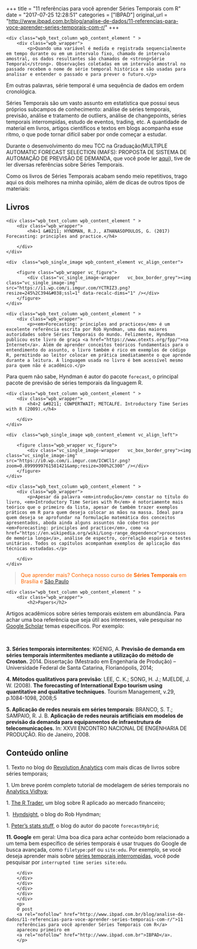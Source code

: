 +++
title = "11 referências para você aprender Séries Temporais com R"
date = "2017-07-25 12:28:51"
categories = ["IBPAD"]
original_url = "http://www.ibpad.com.br/blog/analise-de-dados/11-referencias-para-voce-aprender-series-temporais-com-r/"
+++

    <div class="wpb_text_column wpb_content_element " >
        <div class="wpb_wrapper">
            <p>Quando uma variável é medida e registrada sequencialmente em tempo durante ou em um intervalo fixo, chamado de intervalo amostral, os dados resultantes são chamados de <strong>Série Temporal</strong>. Observações coletadas em um intervalo amostral no passado recebem o nome de série temporal histórica e são usadas para analisar e entender o passado e para prever o futuro.</p>

<p>
Em outras palavras, série temporal é uma sequência de dados em ordem
cronológica.
</p>
<p>
Séries Temporais são um vasto assunto em estatística que possui seus
próprios subcampos de conhecimento: análise de séries temporais,
previsão, análise e tratamento de outliers, análise de changepoints,
séries temporais interrompidas, estudo de eventos, trading, etc. A
quantidade de material em livros, artigos científicos e textos em blogs
acompanha esse ritmo, o que pode tornar difícil saber por onde começar a
estudar.
</p>
<p>
Durante o desenvolvimento do meu TCC na Graduação(MULTIPLE AUTOMATIC
FORECAST SELECTION (MAFS): PROPOSTA DE SISTEMA DE AUTOMAÇÃO DE PREVISÃO
DE DEMANDA, que você pode ler
<a href="https://www.scribd.com/document/336226569/TCC-Sillas-MULTIPLE-AUTOMATIC-FORECAST-SELECTION-MAFS-PROPOSTA-DE-SISTEMA-DE-AUTOMACAO-DE-PREVISAO-DE-DEMANDA" target="_blank" rel="noopener">aqui</a>),
tive de ler diversas referências sobre Séries Temporais.
</p>
<p>
Como os livros de Séries Temporais acabam sendo meio repetitivos, trago
aqui os dois melhores na minha opinião, além de dicas de outros tipos de
materiais:
</p>
<h2>
Livros
</h2>
        </div>
    </div>

    <div class="wpb_text_column wpb_content_element " >
        <div class="wpb_wrapper">
            <h4>1 &#8211; HYNDMAN, R.J., ATHANASOPOULOS, G. (2017) Forecasting: principles and practice.</h4>

        </div>
    </div>

    <div  class="wpb_single_image wpb_content_element vc_align_center">
        
        <figure class="wpb_wrapper vc_figure">
            <div class="vc_single_image-wrapper   vc_box_border_grey"><img class="vc_single_image-img"  src="https://i1.wp.com/i.imgur.com/YCTRIZ3.png?resize=245%2C394&#038;ssl=1" data-recalc-dims="1" /></div>
        </figure>
    </div>

    <div class="wpb_text_column wpb_content_element " >
        <div class="wpb_wrapper">
            <p><em>Forecasting: principles and practices</em> é um excelente referência escrita por Rob Hyndman, uma das maiores autoridades sobre Séries Temporais do mundo. Felizmente, Hyndman publicou este livro de graça <a href="https://www.otexts.org/fpp/">na Internet</a>. Além de aprender conceitos teóricos fundamentais para o entendimento do assunto, o livro também é rico em exemplos de código R, permitindo ao leitor colocar em prática imediatamente o que aprende durante a leitura. A linguagem usada no livro é bem acessível mesmo para quem não é acadêmico.</p>

<p>
Para quem não sabe, Hyndman é autor do pacote <code>forecast</code>, o
principal pacote de previsão de séries temporais da linguagem R.
</p>
        </div>
    </div>

    <div class="wpb_text_column wpb_content_element " >
        <div class="wpb_wrapper">
            <h4>2 &#8211; COWPERTWAIT; METCALFE. Introductory Time Series with R (2009).</h4>

        </div>
    </div>

    <div  class="wpb_single_image wpb_content_element vc_align_left">
        
        <figure class="wpb_wrapper vc_figure">
            <div class="vc_single_image-wrapper   vc_box_border_grey"><img class="vc_single_image-img"  src="https://i0.wp.com/i.imgur.com/ICWCl1r.png?zoom=0.8999999761581421&amp;resize=300%2C300" /></div>
        </figure>
    </div>

    <div class="wpb_text_column wpb_content_element " >
        <div class="wpb_wrapper">
            <p>Apesar da palavra <em>introdução</em> constar no título do livro, <em>Introductory Time Series with R</em> é notoriamente mais teórico que o primeiro da lista, apesar de também trazer exemplos práticos em R para quem deseja colocar as mãos na massa. Ideal para quem deseja se aprofundar na formulação matemática dos conceitos apresentados, aboda ainda alguns assuntos não cobertos por <em>Forecasting: principles and practice</em>, como <a href="https://en.wikipedia.org/wiki/Long-range_dependence">processos de memória longa</a>, análise de espectro, correlação espúria e testes unitários. Todos os capítulos acompanham exemplos de aplicação das técnicas estudadas.</p>

        </div>
    </div>

<div class="vc_row wpb_row vc_row-fluid">
<div class="wpb_column vc_column_container vc_col-sm-12">
<div class="vc_column-inner ">
<div class="wpb_wrapper">
    <div class="wpb_text_column wpb_content_element " >
        <div class="wpb_wrapper">
            <blockquote><p>

<span style="color: #ff6600;">Que aprender mais? Conheça nosso curso de
<strong>Séries Temporais</strong> em Brasília e
<a href="http://www.ibpad.com.br/produto/series-temporais-sp/" target="_blank" rel="noopener">São
Paulo</a></span>
</p>
</blockquote>
        </div>
    </div>

    <div class="wpb_text_column wpb_content_element " >
        <div class="wpb_wrapper">
            <h2>Papers</h2>

<p>
Artigos acadêmicos sobre séries temporais existem em abundância. Para
achar uma boa referência que seja útil aos interesses, vale pesquisar no
<a href="http://scholar.google.com/" class="broken_link">Google
Scholar</a> temas específicos. Por exemplo:
</p>
<p>
 
</p>
<p>
<strong>3. Séries temporais intermitentes</strong>: KOENIG, A.
<strong>Previsão de demanda em séries temporais intermitentes mediante a
utilização do método de Croston.</strong> 2014. Dissertação (Mestrado em
Engenharia de Produção) – Universidade Federal de Santa Catarina,
Florianópolis, 2014;
</p>
<p>
<strong>4. Métodos qualitativos para previsão</strong>: LEE, C. K.;
SONG, H. J.; MJELDE, J. W. (2008). <strong>The forecasting of
International Expo tourism using quantitative and qualitative
techniques</strong>. Tourism Management, v.29, p.1084-1098, 2008;5
</p>
<p>
<strong>5. Aplicação de redes neurais em séries temporais</strong>:
BRANCO, S. T.; SAMPAIO, R. J. B. <strong>Aplicação de redes neurais
artificiais em modelos de previsão da demanda para equipamentos de
infraestrutura de telecomunicações.</strong> In: XXVII ENCONTRO NACIONAL
DE ENGENHARIA DE PRODUÇÃO. Rio de Janeiro, 2008.
</p>
<h2>
Conteúdo online
</h2>
<p>
1.  Texto no blog do
    <a href="http://blog.revolutionanalytics.com/2013/06/learning-time-series-with-r.html">Revolution
    Analytics</a> com mais dicas de livros sobre séries temporais;
    </p>
    <p>
    1.  Um breve porém completo tutorial de modelagem de séries
        temporais no
        <a href="https://www.analyticsvidhya.com/blog/2015/12/complete-tutorial-time-series-modeling/">Analytics
        Vidhya</a>;
        </p>
        <p>
        1.  <a href="http://www.thertrader.com/">The R Trader</a>, um
            blog sobre R aplicado ao mercado financeiro;
            </p>
            <p>
            1.   <a href="https://robjhyndman.com/hyndsight/">Hyndsight</a>,
                o blog do Rob Hyndman;
                </p>
                <p>
                1.  <a href="http://ellisp.github.io/">Peter’s stats
                    stuff</a>, o blog do autor do pacote
                    <code>forecastHybrid</code>;
                    </p>
                    <p>
                    <strong>11. Google</strong> em geral: Uma boa dica
                    para achar conteúdo bom relacionado a um tema bem
                    específico de séries temporais é usar truques do
                    Google de busca avançada, como
                    <code>filetype:pdf</code> ou <code>site:edu</code>.
                    Por exemplo, se você deseja aprender mais sobre
                    <a href="https://en.wikipedia.org/wiki/Interrupted_time_series">séries
                    temporais interrompidas</a>, você pode pesquisar por
                    <code>interrupted time series site:edu</code>.
                    </p>

        </div>
        </div>
        </div>
        </div>
        </div>
        </div>
        <p>
        O post
        <a rel="nofollow" href="http://www.ibpad.com.br/blog/analise-de-dados/11-referencias-para-voce-aprender-series-temporais-com-r/">11
        referências para você aprender Séries Temporais com R</a>
        apareceu primeiro em
        <a rel="nofollow" href="http://www.ibpad.com.br">IBPAD</a>.
        </p>

